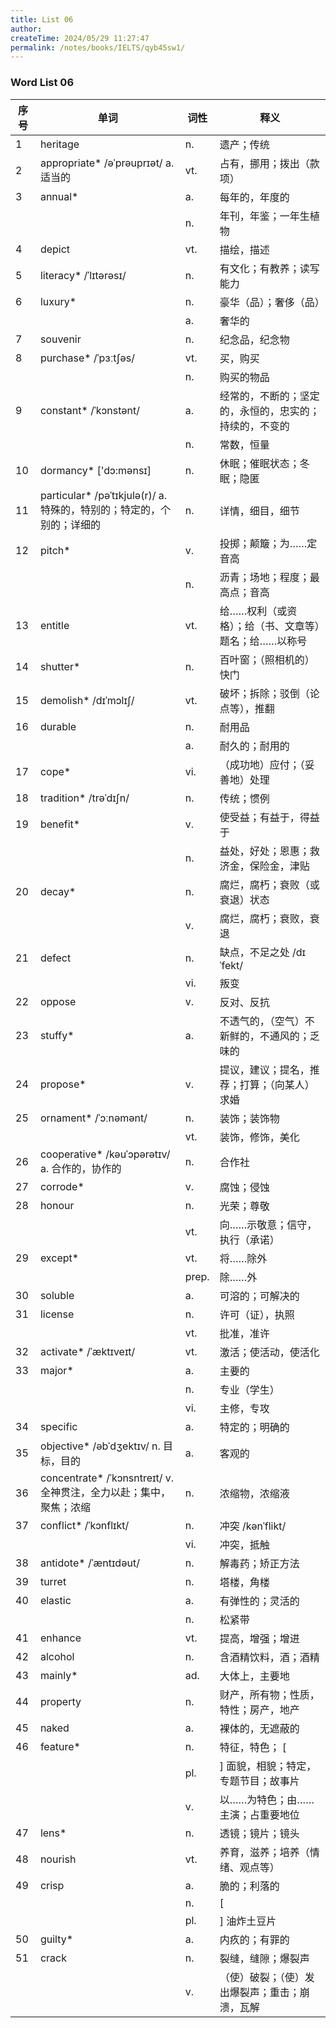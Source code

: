 ```yaml
---
title: List 06
author:
createTime: 2024/05/29 11:27:47
permalink: /notes/books/IELTS/qyb45sw1/
---
```



### Word List 06

| 序号 | 单词       | 词性    | 释义                                  |
|------|------------|---------|---------------------------------------|
| 1 | heritage | n. | 遗产；传统 |
| 2 | appropriate* /əˈprəuprɪət/ a. 适当的 | vt. | 占有，挪用；拨出（款项） |
| 3 | annual* | a. | 每年的，年度的 |
|      |            | n.   | 年刊，年鉴；一年生植物 |
| 4 | depict | vt. | 描绘，描述 |
| 5 | literacy* /ˈlɪtərəsɪ/ | n. | 有文化；有教养；读写能力 |
| 6 | luxury* | n. | 豪华（品）；奢侈（品） |
|      |            | a.   | 奢华的 |
| 7 | souvenir | n. | 纪念品，纪念物 |
| 8 | purchase* /ˈpɜːtʃəs/ | vt. | 买，购买 |
|      |            | n.   | 购买的物品 |
| 9 | constant* /ˈkɔnstənt/ | a. | 经常的，不断的；坚定的，永恒的，忠实的；持续的，不变的 |
|      |            | n.   | 常数，恒量 |
| 10 | dormancy* ['dɔ:mənsɪ] | n. | 休眠；催眠状态；冬眠；隐匿 |
| 11 | particular* /pəˈtɪkjulə(r)/ a. 特殊的，特别的；特定的，个别的；详细的 | n. | 详情，细目，细节 |
| 12 | pitch* | v. | 投掷；颠簸；为……定音高 |
|      |            | n.   | 沥青；场地；程度；最高点；音高 |
| 13 | entitle | vt. | 给……权利（或资格）；给（书、文章等）题名；给……以称号 |
| 14 | shutter* | n. | 百叶窗；（照相机的）快门 |
| 15 | demolish* /dɪˈmɔlɪʃ/ | vt. | 破坏；拆除；驳倒（论点等），推翻 |
| 16 | durable | n. | 耐用品 |
|      |            | a.   | 耐久的；耐用的 |
| 17 | cope* | vi. | （成功地）应付；（妥善地）处理 |
| 18 | tradition* /trəˈdɪʃn/ | n. | 传统；惯例 |
| 19 | benefit* | v. | 使受益；有益于，得益于 |
|      |            | n.   | 益处，好处；恩惠；救济金，保险金，津贴 |
| 20 | decay* | n. | 腐烂，腐朽；衰败（或衰退）状态 |
|      |            | v.   | 腐烂，腐朽；衰败，衰退 |
| 21 | defect | n. | 缺点，不足之处 /dɪˈfekt/ |
|      |            | vi.   | 叛变 |
| 22 | oppose | v. | 反对、反抗 |
| 23 | stuffy* | a. | 不透气的，（空气）不新鲜的，不通风的；乏味的 |
| 24 | propose* | v. | 提议，建议；提名，推荐；打算；（向某人）求婚 |
| 25 | ornament* /ˈɔːnəmənt/ | n. | 装饰；装饰物 |
|      |            | vt.   | 装饰，修饰，美化 |
| 26 | cooperative* /kəuˈɔpərətɪv/ a. 合作的，协作的 | n. | 合作社 |
| 27 | corrode* | v. | 腐蚀；侵蚀 |
| 28 | honour | n. | 光荣；尊敬 |
|      |            | vt.   | 向……示敬意；信守，执行（承诺） |
| 29 | except* | vt. | 将……除外 |
|      |            | prep.   | 除……外 |
| 30 | soluble | a. | 可溶的；可解决的 |
| 31 | license | n. | 许可（证），执照 |
|      |            | vt.   | 批准，准许 |
| 32 | activate* /ˈæktɪveɪt/ | vt. | 激活；使活动，使活化 |
| 33 | major* | a. | 主要的 |
|      |            | n.   | 专业（学生） |
|      |            | vi.   | 主修，专攻 |
| 34 | specific | a. | 特定的；明确的 |
| 35 | objective* /əbˈdʒektɪv/ n. 目标，目的 | a. | 客观的 |
| 36 | concentrate* /ˈkɔnsntreɪt/ v. 全神贯注，全力以赴；集中，聚焦；浓缩 | n. | 浓缩物，浓缩液 |
| 37 | conflict* /ˈkɔnflɪkt/ | n. | 冲突 /kənˈflikt/ |
|      |            | vi.   | 冲突，抵触 |
| 38 | antidote* /ˈæntɪdəut/ | n. | 解毒药；矫正方法 |
| 39 | turret | n. | 塔楼，角楼 |
| 40 | elastic | a. | 有弹性的；灵活的 |
|      |            | n.   | 松紧带 |
| 41 | enhance | vt. | 提高，增强；增进 |
| 42 | alcohol | n. | 含酒精饮料，酒；酒精 |
| 43 | mainly* | ad. | 大体上，主要地 |
| 44 | property | n. | 财产，所有物；性质，特性；房产，地产 |
| 45 | naked | a. | 裸体的，无遮蔽的 |
| 46 | feature* | n. | 特征，特色； [ |
|      |            | pl.   | ] 面貌，相貌；特定，专题节目；故事片 |
|      |            | v.   | 以……为特色；由……主演；占重要地位 |
| 47 | lens* | n. | 透镜；镜片；镜头 |
| 48 | nourish | vt. | 养育，滋养；培养（情绪、观点等） |
| 49 | crisp | a. | 脆的；利落的 |
|      |            | n.   | [ |
|      |            | pl.   | ] 油炸土豆片 |
| 50 | guilty* | a. | 内疚的；有罪的 |
| 51 | crack | n. | 裂缝，缝隙；爆裂声 |
|      |            | v.   | （使）破裂；（使）发出爆裂声；重击；崩溃，瓦解 |
